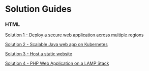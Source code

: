 # Solution Guides

### HTML

[Solution 1 - Deploy a secure web application across multiple regions](https://dev-console.stage1.bluemix.net/docs/solutions/multi-region-webapp.html)

[Solution 2 - Scalable Java web app on Kubernetes](https://dev-console.stage1.bluemix.net/docs/solutions/scalable-webapp-kubernetes.html)

[Solution 3 - Host a static website](https://dev-console.stage1.bluemix.net/docs/solutions/static-website.html)

[Solution 4 - PHP Web Application on a LAMP Stack](https://dev-console.stage1.bluemix.net/docs/solutions/lamp-stack.html)